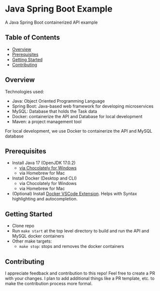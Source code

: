 # Java Spring Boot Example
A Java Spring Boot containerized API example


## Table of Contents

- [Overview](#overview)
- [Prerequisites](#prerequisites)
- [Getting Started](#getting-started)
- [Contributing](#contributing)

## Overview
Technologies used:
- Java: Object Oriented Programming Language
- Spring Boot: Java-based web framework for developing microservices
- MySQL: Database that holds the Task data
- Docker: containerize the API and Database for local development
- Maven: a project management tool

For local development, we use Docker to containerize the API and MySQL database

## Prerequisites

- Install Java 17 (OpenJDK 17.0.2)
    - [via Chocolately for Windows](https://community.chocolatey.org/packages/openjdk/17.0.2)
    - via Homebrew for Mac
- Install Docker (Desktop and CLI)
    - via Chocolately for Windows
    - via Homebrew for Mac
- (Optional) Install [Docker VSCode Extension](https://marketplace.visualstudio.com/items?itemName=ms-azuretools.vscode-docker). Helps with Syntax highlighting and autocompletion.

## Getting Started

- Clone repo
- Run `make start` at the top level directory to build and run the API and MySQL docker containers
- Other make targets:
    - `make stop`: stops and removes the docker containers
## Contributing

I appreciate feedback and contribution to this repo! Feel free to create a PR with your changes. I plan to add additional things like a PR template, etc. to make the contribution process more formal.  
